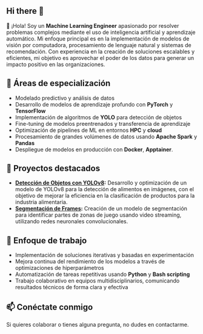 ## Hi there 👋

👋 ¡Hola! Soy un **Machine Learning Engineer** apasionado por resolver problemas complejos mediante el uso de inteligencia artificial y aprendizaje automático. Mi enfoque principal es en la implementación de modelos de visión por computadora, procesamiento de lenguaje natural y sistemas de recomendación. Con experiencia en la creación de soluciones escalables y eficientes, mi objetivo es aprovechar el poder de los datos para generar un impacto positivo en las organizaciones.

## 🔧 Áreas de especialización
- Modelado predictivo y análisis de datos
- Desarrollo de modelos de aprendizaje profundo con **PyTorch** y **TensorFlow**
- Implementación de algoritmos de **YOLO** para detección de objetos
- Fine-tuning de modelos preentrenados y transferencia de aprendizaje
- Optimización de pipelines de ML en entornos **HPC** y **cloud**
- Procesamiento de grandes volúmenes de datos usando **Apache Spark** y **Pandas**
- Despliegue de modelos en producción con **Docker**, **Apptainer**.

## 📂 Proyectos destacados
- **[Detección de Objetos con YOLOv8](URL_a_proyecto):** Desarrollo y optimización de un modelo de YOLOv8 para la detección de alimentos en imágenes, con el objetivo de mejorar la eficiencia en la clasificación de productos para la industria alimentaria.
- **[Segmentación de Frames](URL_a_proyecto):** Creación de un modelo de segmentación para identificar partes de zonas de juego usando video streaming, utilizando redes neuronales convolucionales.

## 🚀 Enfoque de trabajo
- Implementación de soluciones iterativas y basadas en experimentación
- Mejora continua del rendimiento de los modelos a través de optimizaciones de hiperparámetros
- Automatización de tareas repetitivas usando **Python** y **Bash scripting**
- Trabajo colaborativo en equipos multidisciplinarios, comunicando resultados técnicos de forma clara y efectiva

## 📫 Conéctate conmigo
Si quieres colaborar o tienes alguna pregunta, no dudes en contactarme.




<!--
**wild10/wild10** is a ✨ _special_ ✨ repository because its `README.md` (this file) appears on your GitHub profile.

Here are some ideas to get you started:

- 🔭 I’m currently working on ...
- 🌱 I’m currently learning ...
- 👯 I’m looking to collaborate on ...
- 🤔 I’m looking for help with ...
- 💬 Ask me about ...
- 📫 How to reach me: ...
- 😄 Pronouns: ...
- ⚡ Fun fact: ...
-->
